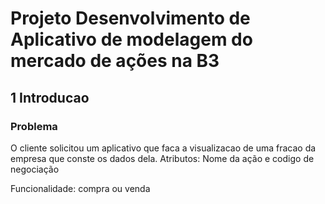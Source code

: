 # Projeto Desenvolvimento de Aplicativo de modelagem do mercado de ações na B3


## 1 Introducao

### Problema

O cliente solicitou um aplicativo que faca a visualizacao de uma fracao da empresa que conste os dados dela. Atributos: Nome da ação e codigo de negociação

Funcionalidade: compra ou venda



